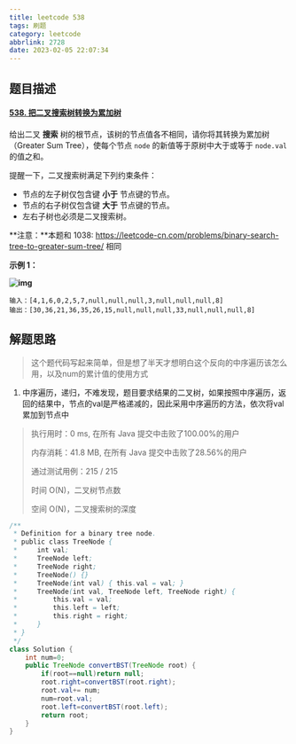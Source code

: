 ```yaml
---
title: leetcode 538
tags: 刷题
category: leetcode
abbrlink: 2728
date: 2023-02-05 22:07:34
---
```


## 题目描述

#### [538. 把二叉搜索树转换为累加树](https://leetcode.cn/problems/convert-bst-to-greater-tree/)



给出二叉 **搜索** 树的根节点，该树的节点值各不相同，请你将其转换为累加树（Greater Sum Tree），使每个节点 `node` 的新值等于原树中大于或等于 `node.val` 的值之和。

提醒一下，二叉搜索树满足下列约束条件：

- 节点的左子树仅包含键 **小于** 节点键的节点。
- 节点的右子树仅包含键 **大于** 节点键的节点。
- 左右子树也必须是二叉搜索树。

**注意：**本题和 1038: https://leetcode-cn.com/problems/binary-search-tree-to-greater-sum-tree/ 相同

 

**示例 1：**

**![img](https://cdn.jsdelivr.net/gh/Kong-PR/Typora-picture@latest/img/tree.png)**

```
输入：[4,1,6,0,2,5,7,null,null,null,3,null,null,null,8]
输出：[30,36,21,36,35,26,15,null,null,null,33,null,null,null,8]
```



## 解题思路

> 这个题代码写起来简单，但是想了半天才想明白这个反向的中序遍历该怎么用，以及num的累计值的使用方式

1. 中序遍历，递归，不难发现，题目要求结果的二叉树，如果按照中序遍历，返回的结果中，节点的val是严格递减的，因此采用中序遍历的方法，依次将val累加到节点中

> 执行用时：0 ms, 在所有 Java 提交中击败了100.00%的用户
>
> 内存消耗：41.8 MB, 在所有 Java 提交中击败了28.56%的用户
>
> 通过测试用例：215 / 215
>
> 时间 O(N)，二叉树节点数
>
> 空间 O(N)，二叉搜索树的深度

```java
/**
 * Definition for a binary tree node.
 * public class TreeNode {
 *     int val;
 *     TreeNode left;
 *     TreeNode right;
 *     TreeNode() {}
 *     TreeNode(int val) { this.val = val; }
 *     TreeNode(int val, TreeNode left, TreeNode right) {
 *         this.val = val;
 *         this.left = left;
 *         this.right = right;
 *     }
 * }
 */
class Solution {
    int num=0;
    public TreeNode convertBST(TreeNode root) {
        if(root==null)return null;
        root.right=convertBST(root.right);
        root.val+= num;
        num=root.val;
        root.left=convertBST(root.left);
        return root;
    }
}
```

